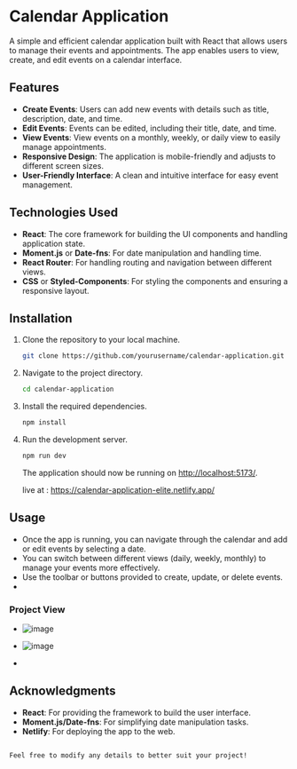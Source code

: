 # Calendar Application

A simple and efficient calendar application built with React that allows users to manage their events and appointments. The app enables users to view, create, and edit events on a calendar interface.

## Features

- **Create Events**: Users can add new events with details such as title, description, date, and time.
- **Edit Events**: Events can be edited, including their title, date, and time.
- **View Events**: View events on a monthly, weekly, or daily view to easily manage appointments.
- **Responsive Design**: The application is mobile-friendly and adjusts to different screen sizes.
- **User-Friendly Interface**: A clean and intuitive interface for easy event management.

## Technologies Used

- **React**: The core framework for building the UI components and handling application state.
- **Moment.js** or **Date-fns**: For date manipulation and handling time.
- **React Router**: For handling routing and navigation between different views.
- **CSS** or **Styled-Components**: For styling the components and ensuring a responsive layout.

## Installation

1. Clone the repository to your local machine.

   ```bash
   git clone https://github.com/yourusername/calendar-application.git
   ```

2. Navigate to the project directory.

   ```bash
   cd calendar-application
   ```

3. Install the required dependencies.

   ```bash
   npm install
   ```

4. Run the development server.

   ```bash
   npm run dev
   ```

   The application should now be running on [http://localhost:5173/](http://localhost:5173/).
   
   live at : https://calendar-application-elite.netlify.app/

## Usage

- Once the app is running, you can navigate through the calendar and add or edit events by selecting a date.
- You can switch between different views (daily, weekly, monthly) to manage your events more effectively.
- Use the toolbar or buttons provided to create, update, or delete events.
- 
### Project View
- ![image](https://github.com/user-attachments/assets/9256365c-31d3-47c2-b704-caab0dc8b3f6)
  
- ![image](https://github.com/user-attachments/assets/3cfb3c0b-e9c5-4a60-8002-09ffa9d83549)

- 


## Acknowledgments

- **React**: For providing the framework to build the user interface.
- **Moment.js/Date-fns**: For simplifying date manipulation tasks.
- **Netlify**: For deploying the app to the web.

```

Feel free to modify any details to better suit your project!
